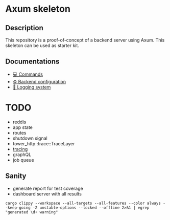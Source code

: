 # Axum skeleton

## Description

This repository is a proof-of-concept of a backend server using Axum. This
skeleton can be used as starter kit.

## Documentations

- [💻 Commands](docs/commands.md)
- [⚙️ Backend configuration](docs/configuration.md)
- [📄 Logging system](docs/logging.md)

# TODO

- reddis
- app state
- routes
- shutdown signal
- tower_http::trace::TraceLayer
- [tracing](https://docs.rs/tracing/latest/tracing/)
- graphQL
- job queue

## Sanity

- generate report for test coverage
- dashboard server with all results

```shell
cargo clippy --workspace --all-targets --all-features --color always --keep-going -Z unstable-options --locked --offline 2>&1 | egrep "generated \d+ warning"
```
